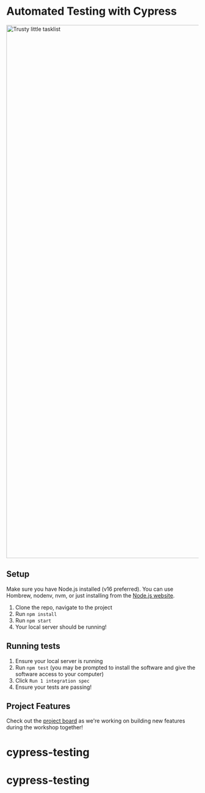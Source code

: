 # Automated Testing with Cypress

<img width="1392" alt="Trusty little tasklist" src="https://user-images.githubusercontent.com/894178/141179381-03227156-7230-43c3-9c85-a311a0fa8bb4.png">

## Setup

Make sure you have Node.js installed (v16 preferred). You can use Hombrew, nodenv, nvm, or just installing from the [Node.js website](https://nodejs.org).

1. Clone the repo, navigate to the project
2. Run `npm install`
3. Run `npm start`
4. Your local server should be running!

## Running tests

1. Ensure your local server is running
2. Run `npm test` (you may be prompted to install the software and give the software access to your computer)
3. Click `Run 1 integration spec`
4. Ensure your tests are passing!

## Project Features

Check out the [project board](https://trello.com/b/cc7EnHML/tasklist-app) as we're working on building new features during the workshop together!
# cypress-testing
# cypress-testing
